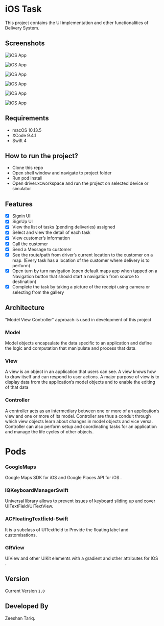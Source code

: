 # iOS  Task

This project contains the UI implementation and other functionalities of Delivery System. 


## Screenshots

![iOS App](screenShots/signin.png "iOS App")

![iOS App](screenShots/signup.png "iOS App")

![iOS App](screenShots/deliveryList.png "iOS App")

![iOS App](screenShots/mapView.png "iOS App")

![iOS App](screenShots/customerDetail.png "iOS App")

![iOS App](screenShots/completeClose.png "iOS App")


##  Requirements

* macOS 10.13.5
* XCode 9.4.1
* Swift 4


## How to run the project?

* Clone this repo
* Open shell window and navigate to project folder
* Run pod install
* Open driver.xcworkspace and run the project on selected device or simulator


## Features

- [x] Signin UI
- [x] SignUp UI
- [x] View the list of tasks (pending deliveries) assigned
- [x] Select and view the detail of each task
- [x] View customer’s information
- [x] Call the customer
- [x] Send a Message to customer
- [x] See the route/path from driver’s current location to the customer on a map. (Every task has a location of the customer where delivery is to perform)
- [x] Open turn by turn navigation (open default maps app when tapped on a Navigation button that should start a navigation from source to destination)
- [x] Complete the task by taking a picture of the receipt using camera or selecting from the gallery

## Architecture

"Model View Controller" approach is used in development of this project

### Model
Model objects encapsulate the data specific to an application and define the logic and computation that manipulate and process that data.

### View
A view is an object in an application that users can see. A view knows how to draw itself and can respond to user actions. A major purpose of view is to display data from the application’s model objects and to enable the editing of that data

### Controller
A controller acts as an intermediary between one or more of an application’s view and one or more of its model. Controller are thus a conduit through which view objects learn about changes in model objects and vice versa. Controller can also perform setup and coordinating tasks for an application and manage the life cycles of other objects.


# Pods

### GoogleMaps
Google Maps SDK for iOS and Google Places API for iOS .
### IQKeyboardManagerSwift
Universal library allows to prevent issues of keyboard sliding up and cover UITextField/UITextView. 
### ACFloatingTextfield-Swift
It is a subclass of UITextfield to Provide the floating label and customisations. 
### GRView
UIView and other UIKit elements with a gradient and other attributes for IOS .


##  Version
Current Version ```1.0```

## Developed By
Zeeshan Tariq.
